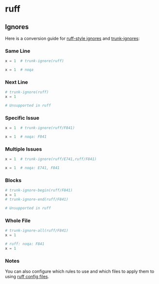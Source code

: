 # ruff

## Ignores

Here is a conversion guide for
[ruff-style ignores](https://docs.astral.sh/ruff/linter/#disabling-fixes) and
[trunk-ignores](https://docs.trunk.io/code-quality/linters/ignoring-issues-and-files):

### Same Line

```python
x = 1  # trunk-ignore(ruff)

x = 1  # noqa
```

### Next Line

```python
# trunk-ignore(ruff)
x = 1

# Unsupported in ruff
```

### Specific Issue

```python
x = 1  # trunk-ignore(ruff/F841)

x = 1  # noqa: F841
```

### Multiple Issues

```python
x = 1  # trunk-ignore(ruff/E741,ruff/F841)

x = 1  # noqa: E741, F841
```

### Blocks

```python
# trunk-ignore-begin(ruff/F841)
x = 1
# trunk-ignore-end(ruff/F841)

# Unsupported in ruff
```

### Whole File

```python
# trunk-ignore-all(ruff/F841)
x = 1

# ruff: noqa: F841
x = 1
```

### Notes

You can also configure which rules to use and which files to apply them to using
[ruff config files](https://docs.astral.sh/ruff/settings/#lint_per-file-ignores).
